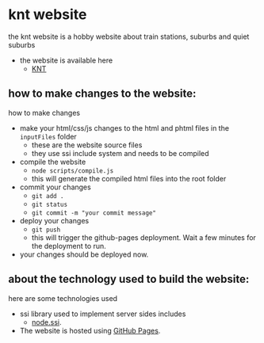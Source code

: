 # knt website

the knt website is a hobby website about train stations, suburbs and quiet suburbs
- the website is available here
  - [KNT](https://kingofpopmj1.github.io)

## how to make changes to the website:
how to make changes

- make your html/css/js changes to the html and phtml files in the `inputFiles` folder
  - these are the website source files
  - they use ssi include system and needs to be compiled
- compile the website
  - `node scripts/compile.js`
  - this will generate the compiled html files into the root folder
- commit your changes
  - `git add .`
  - `git status`
  - `git commit -m "your commit message"`
- deploy your changes
  - `git push`
  - this will trigger the github-pages deployment. Wait a few minutes for the deployment to run.
- your changes should be deployed now.

## about the technology used to build the website:

here are some technologies used

- ssi library used to implement server sides includes
  - [node.ssi](https://www.npmjs.com/package/@ln-e/node-ssi).
- The website is hosted using [GitHub Pages](https://pages.github.com/).
